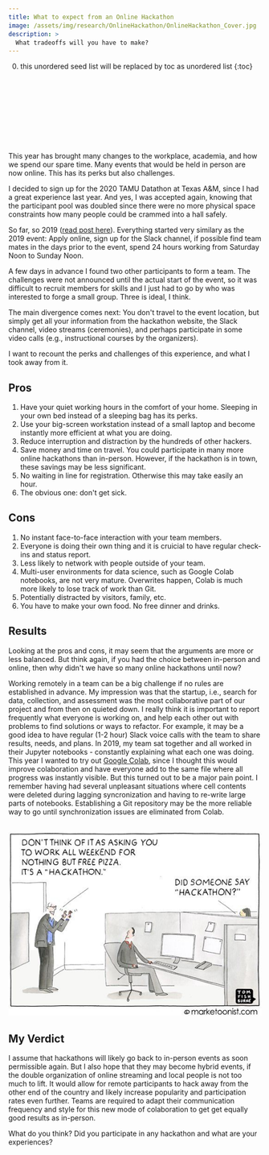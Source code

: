 ```yaml
---
title: What to expect from an Online Hackathon
image: /assets/img/research/OnlineHackathon/OnlineHackathon_Cover.jpg
description: >
  What tradeoffs will you have to make?
---
```


0. this unordered seed list will be replaced by toc as unordered list
{:toc}

<br>
<center><applause-button  color="aqua" multiclap="true" style="width: 90px; height: 90px; margin-bottom: 40px; display: block;"></applause-button></center>

This year has brought many changes to the workplace, academia, and how we spend our spare time. Many events that would be held in person are now online. This has its perks but also challenges.

I decided to sign up for the 2020 TAMU Datathon at Texas A&M, since I had a great experience last year. And yes, I was accepted again, knowing that the participant pool was doubled since there were no more physical space constraints how many people could be crammed into a hall safely.

So far, so 2019 ([read post here](../2019-10-26-Hackathon-Guide/)). Everything started very similary as the 2019 event: Apply online, sign up for the Slack channel, if possible find team mates in the days prior to the event, spend 24 hours working from Saturday Noon to Sunday Noon.

A few days in advance I found two other participants to form a team. The challenges were not announced until the actual start of the event, so it was difficult to recruit members for skills and I just had to go by who was interested to forge a small group. Three is ideal, I think.

The main divergence comes next: You don't travel to the event location, but simply get all your information from the hackathon website, the Slack channel, video streams (ceremonies), and perhaps participate in some video calls (e.g., instructional courses by the organizers).

I want to recount the perks and challenges of this experience, and what I took away from it.

## Pros

1. Have your quiet working hours in the comfort of your home. Sleeping in your own bed instead of a sleeping bag has its perks.
2. Use your big-screen workstation instead of a small laptop and become instantly more efficient at what you are doing.
3. Reduce interruption and distraction by the hundreds of other hackers.
4. Save money and  time on travel. You could participate in many more online hackathons than in-person. However, if the hackathon is in town, these savings may be less significant.
5. No waiting in line for registration. Otherwise this may take easily an hour.
6. The obvious one: don't get sick.
	
## Cons

1. No instant face-to-face interaction with your team members.
2. Everyone is doing their own thing and it is cruicial to have regular check-ins and status report.
3. Less likely to network with people outside of your team.
4. Multi-user environments for data science, such as Google Colab notebooks, are not very mature. Overwrites happen, Colab is much more likely to lose track of work than Git.
5. Potentially distracted by visitors, family, etc.
6. You have to make your own food. No free dinner and drinks.


## Results
Looking at the pros and cons, it may seem that the arguments are more or less balanced. But think again, if you had  the choice between in-person and online, then why didn't we have so many online hackathons until now?

Working remotely in a team can be a big challenge if no rules are established in advance. My impression was that the startup, i.e., search for data, collection, and assessment was the most collaborative part of our project and from then on quieted down. I really think it is important to report frequently what everyone is working on, and help each other out with problems to find solutions or ways to refactor. For example, it may be a good idea to have regular (1-2 hour) Slack voice calls with the team to share results, needs, and plans. In 2019, my team sat together and all worked in their Jupyter notebooks - constantly explaining what each one was doing. This year I wanted to try out <a href="https://colab.research.google.com" target="_blank">Google Colab</a>, since I thought this would improve colaboration and have everyone add to the same file where all progress was instantly visible. But this turned out to be a major pain point. I remember having had several unpleasant situations where cell contents were deleted during lagging syncronization and having to re-write large parts of notebooks. Establishing a Git repository may be the more reliable way to go until synchronization issues are eliminated from Colab.

<br><img src="\assets\img\research\OnlineHackathon\cartoon.jpg" alt="Cartoon" style="width:640px"><br>


## My Verdict
I assume that hackathons will likely go back to in-person events as soon permissible again. But I also hope that they may become hybrid events, if the double organization of online streaming and local people is not too much to lift. It would allow for remote participants to hack away from the other end of the country and likely increase popularity and participation rates even further. Teams are required to adapt their communication frequency and style for this new mode of colaboration to get get equally good results as in-person.

What do you think? Did you participate in any hackathon and what are your experiences?


